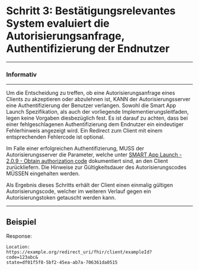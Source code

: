 # Schritt 3: Bestätigungsrelevantes System evaluiert die Autorisierungsanfrage, Authentifizierung der Endnutzer

---
### Informativ
---

Um die Entscheidung zu treffen, ob eine Autorisierungsanfrage eines Clients zu akzeptieren oder abzulehnen ist, KANN der Autorisierungsserver eine Authentifizierung der Benutzer verlangen.
Sowohl die Smart App Launch Spezifikation, als auch der vorliegende Implementierungsleitfaden, legen keine Vorgaben diesbezüglich fest. Es ist darauf zu achten, dass bei einer fehlgeschlagenen Authentifizierung dem Endnutzer ein eindeutiger Fehlerhinweis angezeigt wird. Ein Redirect zum Client mit einem entsprechenden Fehlercode ist optional.

Im Falle einer erfolgreichen Authentifizierung, MUSS der Autorisierungsserver die Parameter, welche unter [SMART App Launch - 2.0.9 - Obtain authorization code](https://hl7.org/fhir/smart-app-launch/STU2/app-launch.html#step-4-authorization-code) dokumentiert sind, an den Client zurückliefern. Die Hinweise zur Gültigkeitsdauer des Autorisierungscodes MÜSSEN eingehalten werden.

Als Ergebnis dieses Schritts erhält der Client einen einmalig gültigen Autorisierungscode, welcher im weiteren Verlauf gegen ein Autorisierungstoken getauscht werden kann.

----

## Beispiel

Response:
```
Location: 
https://example.org/redirect_uri/fhir/client/exampleId?
code=123abc&
state=df01f5f8-5bf2-45ea-ab7a-706361da0515
```